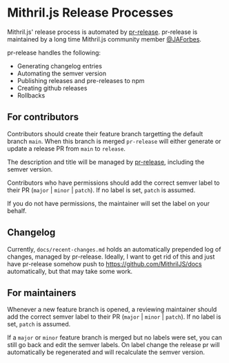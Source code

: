 <!--meta-description
Describes how we do releases of Mithril.js
-->

# Mithril.js Release Processes

Mithril.js' release process is automated by [pr-release].  pr-release is maintained by a long time Mithril.js community member [@JAForbes](https://github.com/JAForbes).

pr-release handles the following:

- Generating changelog entries
- Automating the semver version
- Publishing releases and pre-releases to npm
- Creating github releases
- Rollbacks

## For contributors

Contributors should create their feature branch targetting the default branch `main`.  When this branch is merged `pr-release` will either generate or update a release PR from `main` to `release`.

The description and title will be managed by [pr-release], including the semver version.

Contributors who have permissions should add the correct semver label to their PR (`major` | `minor` | `patch`).  If no label is set, `patch` is assumed.

If you do not have permissions, the maintainer will set the label on your behalf.

## Changelog

Currently, `docs/recent-changes.md` holds an automatically prepended log of changes, managed by pr-release. Ideally, I want to get rid of this and just have pr-release somehow push to https://github.com/MithrilJS/docs automatically, but that may take some work.

## For maintainers

Whenever a new feature branch is opened, a reviewing maintainer should add the correct semver label to their PR (`major` | `minor` | `patch`).  If no label is set, `patch` is assumed.

If a `major` or `minor` feature branch is merged but no labels were set, you can still go back and edit the semver labels.  On label change the release pr will automatically be regenerated and will recalculate the semver version.

[pr-release]: https://pr-release.org/
